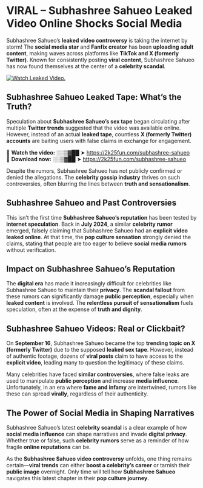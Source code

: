 # VIRAL – Subhashree Sahueo Leaked Video Online Shocks Social Media 

Subhashree Sahueo’s **leaked video controversy** is taking the internet by storm! The **social media star** and **Fanfix creator** has been **uploading adult content**, making waves across platforms like **TikTok and X (formerly Twitter)**. Known for consistently posting **viral content**, Subhashree Sahueo has now found themselves at the center of a **celebrity scandal**.  

[![Watch Leaked Video.](https://miro.medium.com/v2/resize:fit:828/format:webp/1*cilzJN44JGOrTw9NJCrNHA.gif "Watch Leaked Video")](https://2k25fun.com/subhashree-sahueo)

## **Subhashree Sahueo Leaked Tape: What’s the Truth?**  
Speculation about **Subhashree Sahueo’s sex tape** began circulating after multiple **Twitter trends** suggested that the video was available online. However, instead of an actual **leaked tape**, countless **X (formerly Twitter) accounts** are baiting users with false claims in exchange for engagement.  

🔹 **Watch the video:** ░░▒▓██ ➤ https://2k25fun.com/subhashree-sahueo  
🔹 **Download now:** ░░▒▓██ ➤ https://2k25fun.com/subhashree-sahueo  

Despite the rumors, Subhashree Sahueo has not publicly confirmed or denied the allegations. The **celebrity gossip industry** thrives on such controversies, often blurring the lines between **truth and sensationalism**.  

## **Subhashree Sahueo and Past Controversies**  
This isn’t the first time **Subhashree Sahueo’s reputation** has been tested by **internet speculation**. Back in **July 2024**, a similar **celebrity rumor** emerged, falsely claiming that Subhashree Sahueo had an **explicit video leaked online**. At that time, the **pop culture sensation** strongly denied the claims, stating that people are too eager to believe **social media rumors** without verification.  

## **Impact on Subhashree Sahueo’s Reputation**  
The **digital era** has made it increasingly difficult for celebrities like Subhashree Sahueo to maintain their **privacy**. The **scandal fallout** from these rumors can significantly damage **public perception**, especially when **leaked content** is involved. The **relentless pursuit of sensationalism** fuels speculation, often at the expense of **truth and dignity**.  

## **Subhashree Sahueo Videos: Real or Clickbait?**  
On **September 16**, Subhashree Sahueo became the top **trending topic on X (formerly Twitter)** due to the supposed **leaked sex tape**. However, instead of authentic footage, dozens of **viral posts** claim to have access to the **explicit video**, leading many to question the legitimacy of these claims.  

Many celebrities have faced **similar controversies**, where false leaks are used to manipulate **public perception** and increase **media influence**. Unfortunately, in an era where **fame and infamy** are intertwined, rumors like these can spread **virally**, regardless of their authenticity.  

## **The Power of Social Media in Shaping Narratives**  
Subhashree Sahueo’s latest **celebrity scandal** is a clear example of how **social media influence** can shape narratives and invade **digital privacy**. Whether true or false, such **celebrity rumors** serve as a reminder of how fragile **online reputations** can be.  

As the **Subhashree Sahueo video controversy** unfolds, one thing remains certain—**viral trends** can either **boost a celebrity’s career** or tarnish their **public image** overnight. Only time will tell how **Subhashree Sahueo** navigates this latest chapter in their **pop culture journey**. 